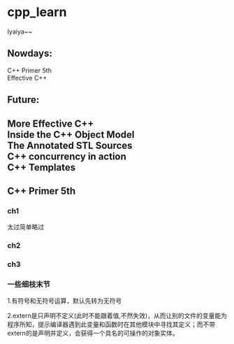 # cpp_learn
Iyaiya~~

## Nowdays:
C++ Primer 5th<br>
Effective C++<br>

## Future:
More Effective C++<br>
Inside the C++ Object Model<br>
The Annotated STL Sources<br>
C++ concurrency in action<br>
C++ Templates<br>
---

## C++ Primer 5th

### ch1
太过简单略过

### ch2

### ch3

### 一些细枝末节
1.有符号和无符号运算，默认先转为无符号

2.extern是只声明不定义(此时不能跟着值,不然失效)，从而让别的文件的变量能为程序所知，提示编译器遇到此变量和函数时在其他模块中寻找其定义；而不带extern的是声明并定义，会获得一个具名的可操作的对象实体。
